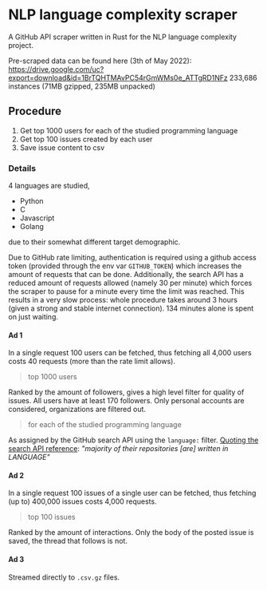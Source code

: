 # NLP language complexity scraper

A GitHub API scraper written in Rust for the NLP language complexity project.

Pre-scraped data can be found here (3th of May 2022): https://drive.google.com/uc?export=download&id=1BrTQHTMAvPC54rGmWMs0e_ATTgRD1NFz 233,686 instances (71MB gzipped, 235MB unpacked)

## Procedure

1. Get top 1000 users for each of the studied programming language
2. Get top 100 issues created by each user
3. Save issue content to csv

### Details

4 languages are studied,

- Python
- C
- Javascript
- Golang

due to their somewhat different target demographic.

Due to GitHub rate limiting, authentication is required using a github access token (provided through the env var `GITHUB_TOKEN`) which increases the amount of requests that can be done. Additionally, the search API has a reduced amount of requests allowed (namely 30 per minute) which forces the scraper to pause for a minute every time the limit was reached. This results in a very slow process: whole procedure takes around 3 hours (given a strong and stable internet connection). 134 minutes alone is spent on just waiting.

#### Ad 1

In a single request 100 users can be fetched, thus fetching all 4,000 users costs 40 requests (more than the rate limit allows).

> top 1000 users

Ranked by the amount of followers, gives a high level filter for quality of issues. All users have at least 170 followers. Only personal accounts are considered, organizations are filtered out.

> for each of the studied programming language

As assigned by the GitHub search API using the `language:` filter. [Quoting the search API reference](https://docs.github.com/en/search-github/searching-on-github/searching-users#search-by-repository-language): _"majority of their repositories [are] written in LANGUAGE"_

#### Ad 2

In a single request 100 issues of a single user can be fetched, thus fetching (up to) 400,000 issues costs 4,000 requests.

> top 100 issues

Ranked by the amount of interactions. Only the body of the posted issue is saved, the thread that follows is not.

#### Ad 3

Streamed directly to `.csv.gz` files.
